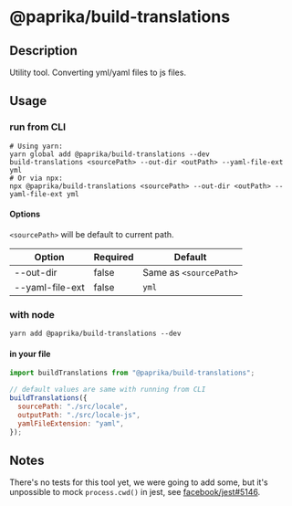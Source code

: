 # @paprika/build-translations

## Description

Utility tool. Converting yml/yaml files to js files.

## Usage

### run from CLI

```
# Using yarn:
yarn global add @paprika/build-translations --dev
build-translations <sourcePath> --out-dir <outPath> --yaml-file-ext yml
# Or via npx:
npx @paprika/build-translations <sourcePath> --out-dir <outPath> --yaml-file-ext yml
```

#### Options

`<sourcePath>` will be default to current path.

| Option          | Required | Default                |
| --------------- | -------- | ---------------------- |
| --out-dir       | false    | Same as `<sourcePath>` |
| --yaml-file-ext | false    | `yml`                  |

### with node

```
yarn add @paprika/build-translations --dev
```

#### in your file

```js
import buildTranslations from "@paprika/build-translations";

// default values are same with running from CLI
buildTranslations({
  sourcePath: "./src/locale",
  outputPath: "./src/locale-js",
  yamlFileExtension: "yaml",
});
```

## Notes

There's no tests for this tool yet, we were going to add some, but it's unpossible to mock `process.cwd()` in jest, see [facebook/jest#5146](https://github.com/facebook/jest/issues/5146).

